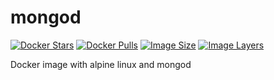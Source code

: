 # mongod

[![Docker Stars](https://img.shields.io/docker/stars/lgatica/mongod.svg)](hub)
[![Docker Pulls](https://img.shields.io/docker/pulls/lgatica/mongod.svg)](hub)
[![Image Size](https://img.shields.io/imagelayers/image-size/lgatica/mongod/latest.svg)](https://imagelayers.io/?images=lgatica/mongod:latest)
[![Image Layers](https://img.shields.io/imagelayers/layers/lgatica/mongod/latest.svg)](https://imagelayers.io/?images=lgatica/mongod:latest)

Docker image with alpine linux and mongod
